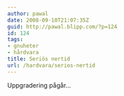 ```yaml
---
author: pawal
date: 2008-09-10T21:07:35Z
guid: http://pawal.blipp.com/?p=124
id: 124
tags:
- gnuheter
- hårdvara
title: Seriös nertid
url: /hardvara/serios-nertid
---
```


Uppgradering pågår...